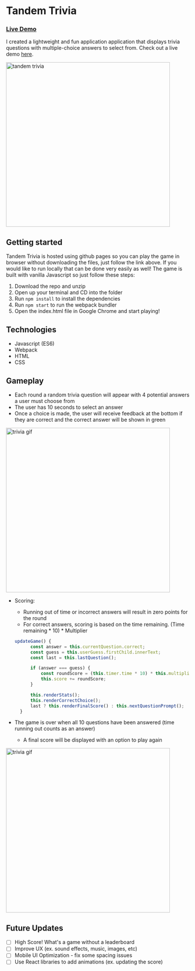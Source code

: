 # Tandem Trivia 
### [Live Demo](https://www.marquisbentley.com/tandem_trivia)
I created a lightweight and fun application application that displays trivia questions with multiple-choice answers to select from. Check out a live demo [here](https://www.marquisbentley.com/tandem_trivia).

<img src="https://marquis-assets.s3-us-west-1.amazonaws.com/portfolio/Screen+Shot+2020-11-01+at+11.11.03+AM.png" alt="tandem trivia" width="450"/>

## Getting started
Tandem Trivia is hosted using github pages so you can play the game in browser without downloading the files, just follow the link above. If you would like to run locally that can be done very easily as well! The game is built with vanilla Javascript so just follow these steps:
1. Download the repo and unzip
2. Open up your terminal and CD into the folder
3. Run ```npm install``` to install the dependencies
4. Run ```npm start``` to run the webpack bundler
5. Open the index.html file in Google Chrome and start playing!


## Technologies
- Javascript (ES6)
- Webpack
- HTML
- CSS

## Gameplay
- Each round a random trivia question will appear with 4 potential answers a user must choose from
- The user has 10 seconds to select an answer
- Once a choice is made, the user will receive feedback at the bottom if they are correct and the correct answer will be shown in green

<img src="https://marquis-assets.s3-us-west-1.amazonaws.com/portfolio/trivia-gif.gif" alt="trivia gif" width="450"/>

- Scoring: 
  - Running out of time or incorrect answers will result in zero points for the round
  - For correct answers, scoring is based on the time remaining. (Time remaining * 10) * Multiplier
  
  ``` javascript
  updateGame() {
        const answer = this.currentQuestion.correct;
        const guess = this.userGuess.firstChild.innerText;
        const last = this.lastQuestion();

        if (answer === guess) {
            const roundScore = (this.timer.time * 10) * this.multiplier;
            this.score += roundScore;
        }

        this.renderStats();
        this.renderCorrectChoice();
        last ? this.renderFinalScore() : this.nextQuestionPrompt();
    }
   ```
- The game is over when all 10 questions have been answered (time running out counts as an answer)
  - A final score will be displayed with an option to play again
  
<img src="https://marquis-assets.s3-us-west-1.amazonaws.com/portfolio/gameover-trivia.png" alt="trivia gif" width="450"/>

## Future Updates
- [ ] High Score! What's a game without a leaderboard
- [ ] Improve UX (ex. sound effects, music, images, etc)
- [ ] Mobile UI Optimization - fix some spacing issues
- [ ] Use React libraries to add animations (ex. updating the score)
